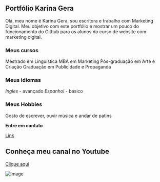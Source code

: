 ## Portfólio Karina Gera

Olá, meu nome é Karina Gera, sou escritora e trabalho com Marketing Digital. Meu objetivo com este portfólio é mostrar um pouco do funcionamento do Github para os alunos do curso de website com marketing digital.

### Meus cursos 
Mestrado em Linguística
MBA em Marketing
Pós-graduação em Arte e Criação
Graduação em Publicidade e Propaganda

### Meus idiomas
_Ingles_ - avançado
_Espanhol_ - básico

### Meus Hobbies
Gosto de escrever, ouvir música e andar de patins 

**Entre em contato**


[Link](https://i.ytimg.com/vi/KQFpE-MWP0c/maxresdefault.jpg)

## Conheça meu canal no Youtube
[Clique aqui](https://www.youtube.com/artilokinha)

![image](https://www.jornaldafranca.com.br/wp-content/uploads/2022/03/karina-gera-livro-patricia-na-tv.jpeg)


```



